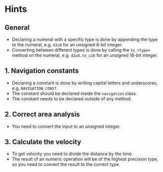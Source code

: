 # Hints

## General

- Declaring a numeral with a specific type is done by appending the type to the numeral, e.g. `42u8` for an unsigned 8-bit integer.
- Converting between different types is done by calling the `to_<type>` method on the numeral, e.g. `42u8.to_u16` for an unsigned 16-bit integer.

## 1. Navigation constants

- Declaring a constant is done by writing capital letters and underscores, e.g. `NAVIGATION_CONST`.
- The constant should be declared inside the `navigation` class.
- The constant needs to be declared outside of any method.

## 2. Correct area analysis

- You need to convert the input to an unsigned integer.

## 3. Calculate the velocity

- To get velocity you need to divide the distance by the time.
- The result of an numeric operation will be of the highest precision type, so you need to convert the result to the correct type.

